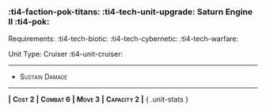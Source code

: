 ### :ti4-faction-pok-titans: :ti4-tech-unit-upgrade: **Saturn Engine II** :ti4-pok:

Requirements: :ti4-tech-biotic: :ti4-tech-cybernetic: :ti4-tech-warfare:

Unit Type: Cruiser :ti4-unit-cruiser:

---

* <span style="font-variant:small-caps;">Sustain Damage</span> 

---

__|__ <span style="font-variant:small-caps;white-space: nowrap;">**Cost 2**</span> __|__ <span style="font-variant:small-caps;white-space: nowrap;">**Combat 6**</span> __|__ <span style="font-variant:small-caps;white-space: nowrap;">**Move 3**</span> __|__ <span style="font-variant:small-caps;white-space: nowrap;">**Capacity 2**</span> __|__
{ .unit-stats }
